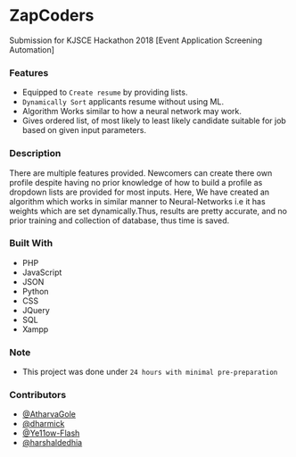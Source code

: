 # ZapCoders
Submission for KJSCE Hackathon 2018 [Event Application Screening Automation]

### Features

- Equipped to `Create resume` by providing lists.
- `Dynamically Sort` applicants resume without using ML.
- Algorithm Works similar to how a neural network may work.
- Gives ordered list, of most likely to least likely candidate suitable for job based on given input parameters. 

### Description
There are multiple features provided. Newcomers can create there own profile despite having no prior knowledge of how to build a profile as dropdown lists are provided for most inputs. Here, We have created an algorithm which works in similar manner to Neural-Networks i.e it has weights which are set dynamically.Thus, results are pretty accurate, and no prior training and collection of database, thus time is saved.

### Built With

- PHP
- JavaScript
- JSON
- Python
- CSS
- JQuery
- SQL
- Xampp

### Note

- This project was done under `24 hours with minimal pre-preparation`

### Contributors

- [@AtharvaGole](https://github.com/AtharvaGole)
- [@dharmick](https://github.com/dharmick)
- [@Ye11ow-Flash](https://github.com/Ye11ow-Flash)
- [@harshaldedhia](https://github.com/harshaldedhia)
